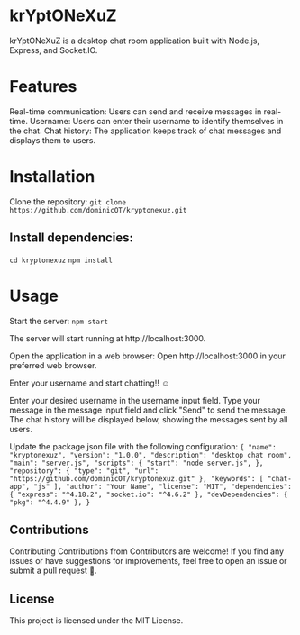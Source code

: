 # krYptONeXuZ
krYptONeXuZ is a desktop chat room application built with Node.js, Express, and Socket.IO.

# Features
Real-time communication: Users can send and receive messages in real-time.
Username: Users can enter their username to identify themselves in the chat.
Chat history: The application keeps track of chat messages and displays them to users.

# Installation
Clone the repository:
` git clone https://github.com/dominicOT/kryptonexuz.git `

## Install dependencies:
` cd kryptonexuz `
` npm install `

# Usage
Start the server:
` npm start `

The server will start running at http://localhost:3000.

Open the application in a web browser:
Open http://localhost:3000 in your preferred web browser.

Enter your username and start chatting!! ☺

Enter your desired username in the username input field.
Type your message in the message input field and click "Send" to send the message.
The chat history will be displayed below, showing the messages sent by all users.


Update the package.json file with the following configuration:
`
{
  "name": "kryptonexuz",
  "version": "1.0.0",
  "description": "desktop chat room",
  "main": "server.js",
  "scripts": {
    "start": "node server.js",
  },
  "repository": {
    "type": "git",
    "url": "https://github.com/dominicOT/kryptonexuz.git"
  },
  "keywords": [
    "chat-app",
    "js"
  ],
  "author": "Your Name",
  "license": "MIT",
  "dependencies": {
    "express": "^4.18.2",
    "socket.io": "^4.6.2"
  },
  "devDependencies": {
    "pkg": "^4.4.9"
  },
}
`

## Contributions
Contributing Contributions from Contributors are welcome! 
If you find any issues or have suggestions for improvements, feel free to open an issue or submit a pull request 🤗.

## License
This project is licensed under the MIT License.
